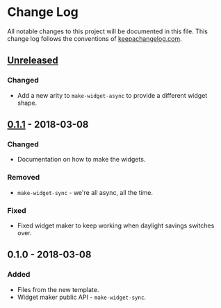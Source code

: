 # Change Log
All notable changes to this project will be documented in this file. This change log follows the conventions of [keepachangelog.com](http://keepachangelog.com/).

## [Unreleased]
### Changed
- Add a new arity to `make-widget-async` to provide a different widget shape.

## [0.1.1] - 2018-03-08
### Changed
- Documentation on how to make the widgets.

### Removed
- `make-widget-sync` - we're all async, all the time.

### Fixed
- Fixed widget maker to keep working when daylight savings switches over.

## 0.1.0 - 2018-03-08
### Added
- Files from the new template.
- Widget maker public API - `make-widget-sync`.

[Unreleased]: https://github.com/your-name/lab2_ref/compare/0.1.1...HEAD
[0.1.1]: https://github.com/your-name/lab2_ref/compare/0.1.0...0.1.1
